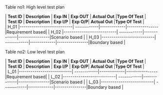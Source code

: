 Table no1: High level test plan

| **Test ID** | **Description**           | **Exp IN** | **Exp OUT** | **Actual Out** |**Type Of Test**  |    
| **Test ID** | **Description**           | **Exp I/P** | **Exp O/P**| **Actual Out** |**Type Of Test**  |    
|  H_01       |---------------------------| ------------|-------------|----------------|Requirement based|
|  H_02       |---------------------------| ------------|-------------|----------------|Scenario  based  |
|  H_03       |---------------------------| ------------|-------------|----------------|Boundary based   |



Table no2: Low level test plan

| **Test ID** | **Description**           | **Exp IN** | **Exp OUT** | **Actual Out** |**Type Of Test**  |    
| **Test ID** | **Description**           | **Exp I/P** | **Exp O/P**| **Actual Out** |**Type Of Test**  |    
|  L_01       |---------------------------|  ------------|-------------|----------------|Requirement based|
|  L_02       |---------------------------|  ------------|-------------|----------------|Scenario  based  |
|  L_03       |---------------------------|  ------------|-------------|----------------|Boundary based   |